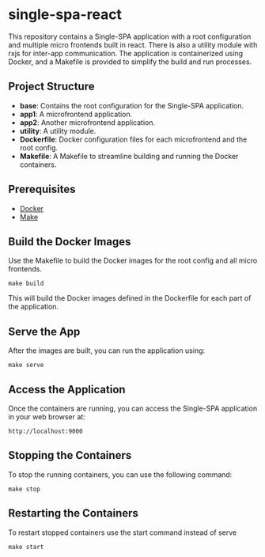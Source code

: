 # single-spa-react
This repository contains a Single-SPA application with a root configuration and multiple micro frontends built in react. There is also a utility module with rxjs for inter-app communication. The application is containerized using Docker, and a Makefile is provided to simplify the build and run processes.

## Project Structure

- **base**: Contains the root configuration for the Single-SPA application.
- **app1**: A microfrontend application.
- **app2**: Another microfrontend application.
- **utility**: A utility module.
- **Dockerfile**: Docker configuration files for each microfrontend and the root config.
- **Makefile**: A Makefile to streamline building and running the Docker containers.

## Prerequisites

- [Docker](https://www.docker.com/get-started)
- [Make](https://www.gnu.org/software/make/)

## Build the Docker Images

Use the Makefile to build the Docker images for the root config and all micro frontends.
```
make build
```

This will build the Docker images defined in the Dockerfile for each part of the application.

## Serve the App
After the images are built, you can run the application using:

```
make serve
```
## Access the Application
Once the containers are running, you can access the Single-SPA application in your web browser at:
```
http://localhost:9000
```
## Stopping the Containers
To stop the running containers, you can use the following command:
```
make stop
```
## Restarting the Containers
To restart stopped containers use the start command instead of serve
```
make start
```
